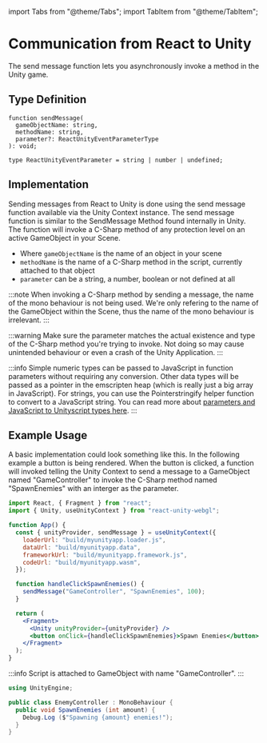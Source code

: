 import Tabs from "@theme/Tabs";
import TabItem from "@theme/TabItem";

# Communication from React to Unity

The send message function lets you asynchronously invoke a method in the Unity game.

## Type Definition

```tsx title="Type Definition"
function sendMessage(
  gameObjectName: string,
  methodName: string,
  parameter?: ReactUnityEventParameterType
): void;
```

```tsx title="Type Definition"
type ReactUnityEventParameter = string | number | undefined;
```

## Implementation

Sending messages from React to Unity is done using the send message function available via the Unity Context instance. The send message function is similar to the SendMessage Method found internally in Unity. The function will invoke a C-Sharp method of any protection level on an active GameObject in your Scene.

- Where `gameObjectName` is the name of an object in your scene
- `methodName` is the name of a C-Sharp method in the script, currently attached to that object
- `parameter` can be a string, a number, boolean or not defined at all

:::note
When invoking a C-Sharp method by sending a message, the name of the mono behaviour is not being used. We're only refering to the name of the GameObject within the Scene, thus the name of the mono behaviour is irrelevant.
:::

:::warning
Make sure the parameter matches the actual existence and type of the C-Sharp method you're trying to invoke. Not 
doing so may cause unintended behaviour or even a crash of the Unity Application.
:::

:::info
Simple numeric types can be passed to JavaScript in function parameters without requiring any conversion. Other data types will be passed as a pointer in the emscripten heap (which is really just a big array in JavaScript). For strings, you can use the Pointerstringify helper function to convert to a JavaScript string. You can read more about [parameters and JavaScript to Unityscript types here](/docs/main-concepts/data-conversion).
:::

## Example Usage

A basic implementation could look something like this. In the following example a button is being rendered. When the button is clicked, a function will invoked telling the Unity Context to send a message to a GameObject named "GameController" to invoke the C-Sharp method named "SpawnEnemies" with an interger as the parameter.

<Tabs>
<TabItem value="App.jsx" label="App.jsx">

```jsx showLineNumbers title="App.jsx"
import React, { Fragment } from "react";
import { Unity, useUnityContext } from "react-unity-webgl";

function App() {
  const { unityProvider, sendMessage } = useUnityContext({
    loaderUrl: "build/myunityapp.loader.js",
    dataUrl: "build/myunityapp.data",
    frameworkUrl: "build/myunityapp.framework.js",
    codeUrl: "build/myunityapp.wasm",
  });

  function handleClickSpawnEnemies() {
    sendMessage("GameController", "SpawnEnemies", 100);
  }

  return (
    <Fragment>
      <Unity unityProvider={unityProvider} />
      <button onClick={handleClickSpawnEnemies}>Spawn Enemies</button>
    </Fragment>
  );
}
```

</TabItem>
<TabItem value="EnemyController.cs" label="EnemyController.cs">

:::info
Script is attached to GameObject with name "GameController".
:::

```cs showLineNumbers title="EnemyController.cs"
using UnityEngine;

public class EnemyController : MonoBehaviour {
  public void SpawnEnemies (int amount) {
    Debug.Log ($"Spawning {amount} enemies!");
  }
}
```

</TabItem>
</Tabs>
